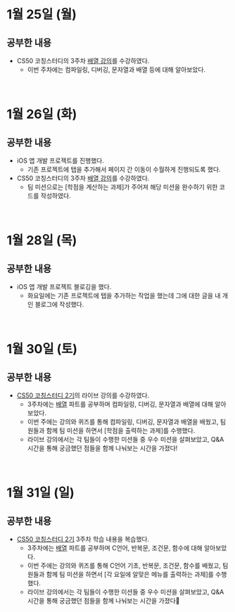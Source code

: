 # 1월 25일 (월)
## 공부한 내용
- CS50 코칭스터디의 3주차 [배열 강의](https://www.boostcourse.org/cs112/joinLectures/41487)를 수강하였다.
  - 이번 주차에는 컴파일링, 디버깅, 문자열과 배열 등에 대해 알아보았다.

<br />

# 1월 26일 (화)
## 공부한 내용
- iOS 앱 개발 프로젝트를 진행했다.
  - 기존 프로젝트에 탭을 추가해서 페이지 간 이동이 수월하게 진행되도록 했다. 
- CS50 코칭스터디의 3주차 [배열 강의](https://www.boostcourse.org/cs112/joinLectures/41487)를 수강하였다.
  - 팀 미션으로는 [학점을 계산하는 과제]가 주어져 해당 미션을 완수하기 위한 코드를 작성하였다.
  
<br />

# 1월 28일 (목)
## 공부한 내용
- iOS 앱 개발 프로젝트 블로깅을 했다.
  - 화요일에는 기존 프로젝트에 탭을 추가하는 작업을 했는데 그에 대한 글을 내 개인 블로그에 작성했다.

<br />  
  
# 1월 30일 (토)
## 공부한 내용
- [CS50 코칭스터디 2기](https://www.boostcourse.org/study-cs50-2nd)의 라이브 강의를 수강하였다.
  - 3주차에는 [배열](https://www.boostcourse.org/cs112/joinLectures/41486) 파트를 공부하며 컴파일링, 디버깅, 문자열과 배열에 대해 알아보았다.
  - 이번 주에는 강의와 퀴즈를 통해 컴파일링, 디버깅, 문자열과 배열을 배웠고, 팀원들과 함께 팀 미션을 하면서 [학점을 출력하는 과제]를 수행했다. 
  - 라이브 강의에서는 각 팀들이 수행한 미션들 중 우수 미션을 살펴보았고, Q&A 시간을 통해 궁금했던 점들을 함께 나눠보는 시간을 가졌다!

<br />  
  
# 1월 31일 (일)
## 공부한 내용
- [CS50 코칭스터디 2기](https://www.boostcourse.org/study-cs50-2nd) 3주차 학습 내용을 복습했다.
  - 3주차에는 [배열](https://www.boostcourse.org/cs112/joinLectures/41486) 파트를 공부하며 C언어, 반복문, 조건문, 함수에 대해 알아보았다.
  - 이번 주에는 강의와 퀴즈를 통해 C언어 기초, 반복문, 조건문, 함수를 배웠고, 팀원들과 함께 팀 미션을 하면서 [각 요일에 알맞은 메뉴를 출력하는 과제]를 수행했다. 
  - 라이브 강의에서는 각 팀들이 수행한 미션들 중 우수 미션을 살펴보았고, Q&A 시간을 통해 궁금했던 점들을 함께 나눠보는 시간을 가졌다🙂
